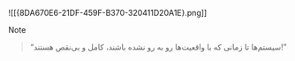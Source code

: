 ![[{8DA670E6-21DF-459F-B370-320411D20A1E}.png]]

> [!NOTE]
> > “سیستم‌ها تا زمانی که با واقعیت‌ها رو به رو نشده باشند، کامل و بی‌نقص هستند!”

